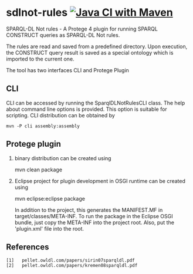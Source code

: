 # sdlnot-rules [![Java CI with Maven](https://github.com/psiotwo/sdlnot-rules/actions/workflows/maven.yml/badge.svg?branch=master)](https://github.com/psiotwo/sdlnot-rules/actions/workflows/maven.yml)

SPARQL-DL Not rules - A Protege 4 plugin for running SPARQL CONSTRUCT queries as SPARQL-DL Not rules.

The rules are read and saved from a predefined directory. Upon execution, the CONSTRUCT query result 
is saved as a special ontology which is imported to the current one.

The tool has two interfaces CLI and Protege Plugin

## CLI
CLI can be accessed by running the SparqlDLNotRulesCLI class. The help about command line options is provided. This option is suitable for scripting. CLI distribution can be obtained by

	mvn -P cli assembly:assembly

## Protege plugin
1) binary distribution can be created using
    
      mvn clean package
      
2) Eclipse project for plugin development in OSGI runtime can be created using

      mvn eclipse:eclipse package
   
   In addition to the project, this generates the MANIFEST.MF in target/classes/META-INF. 
   To run the package in the Eclipse OSGI bundle, just copy the META-INF into the project 
   root. Also, put the 'plugin.xml' file into the root.
 

References
----------

	[1]   pellet.owldl.com/papers/sirin07sparqldl.pdf
	[2]   pellet.owldl.com/papers/kremen08sparqldl.pdf

